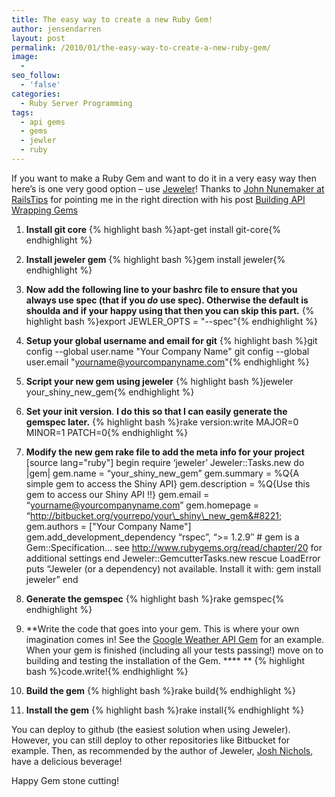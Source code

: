 ```yaml
---
title: The easy way to create a new Ruby Gem!
author: jensendarren
layout: post
permalink: /2010/01/the-easy-way-to-create-a-new-ruby-gem/
image:
  -
seo_follow:
  - 'false'
categories:
  - Ruby Server Programming
tags:
  - api gems
  - gems
  - jewler
  - ruby
---
```

If you want to make a Ruby Gem and want to do it in a very easy way then here&#8217;s is one very good option &#8211; use <a title="Jeweler Gem" href="http://github.com/technicalpickles/jeweler" target="_self">Jeweler</a>! Thanks to <a title="RailsTips" href="http://railstips.org/" target="_self">John Nunemaker at RailsTips</a> for pointing me in the right direction with his post <a title="Building API Wrapping Gems" href="http://railstips.org/blog/archives/2009/03/25/building-api-wrapping-gems-could-not-get-much-easier/" target="_self">Building API Wrapping Gems</a>

1.  **Install git core** {% highlight bash %}apt-get install git-core{% endhighlight %}

2.  **Install jeweler gem** {% highlight bash %}gem install jeweler{% endhighlight %}

3.  **Now add the following line to your bashrc file to ensure that you always use spec (that if you *do* use spec). Otherwise the default is shoulda and if your happy using that then you can skip this part.** {% highlight bash %}export JEWLER_OPTS = "--spec"{% endhighlight %}

4.  **Setup your global username and email for git** {% highlight bash %}git config --global user.name "Your Company Name"
git config --global user.email "yourname@yourcompanyname.com"{% endhighlight %}

5.  **Script your new gem using jeweler** {% highlight bash %}jeweler your_shiny_new_gem{% endhighlight %}

6.  **Set your init version**. **I do this so that I can easily generate the gemspec later.** {% highlight bash %}rake version:write MAJOR=0 MINOR=1 PATCH=0{% endhighlight %}

7.  **Modify the new gem rake file to add the meta info for your project**
    [source lang="ruby"]
    begin
    require &#8216;jeweler&#8217;
    Jeweler::Tasks.new do |gem|
    gem.name = &#8220;your\_shiny\_new_gem&#8221;
    gem.summary = %Q{A simple gem to access the Shiny API}
    gem.description = %Q{Use this gem to access our Shiny API !!}
    gem.email = &#8220;yourname@yourcompanyname.com&#8221;
    gem.homepage = &#8220;http://bitbucket.org/yourrepo/your\_shiny\_new_gem&#8221;
    gem.authors = ["Your Company Name"]
    gem.add\_development\_dependency &#8220;rspec&#8221;, &#8220;>= 1.2.9&#8243;
    \# gem is a Gem::Specification&#8230; see http://www.rubygems.org/read/chapter/20 for additional settings
    end
    Jeweler::GemcutterTasks.new
    rescue LoadError
    puts &#8220;Jeweler (or a dependency) not available. Install it with: gem install jeweler&#8221;
    end
8.  **Generate the gemspec** {% highlight bash %}rake gemspec{% endhighlight %}

9.  **Write the code that goes into your gem. This is where your own imagination comes in! See the <a title="Google Weather API Gem" href="http://github.com/jnunemaker/google-weather" target="_self">Google Weather API Gem</a> for an example. When your gem is finished (including all your tests passing!) move on to building and testing the installation of the Gem. **** ** {% highlight bash %}code.write!{% endhighlight %}

10. **Build the gem** {% highlight bash %}rake build{% endhighlight %}

11. **Install the gem** {% highlight bash %}rake install{% endhighlight %}

You can deploy to github (the easiest solution when using Jeweler). However, you can still deploy to other repositories like Bitbucket for example. Then, as recommended by the author of Jeweler, <a title="Josh Nichols" href="http://technicalpickles.com/about/" target="_self">Josh Nichols</a>, have a delicious beverage!

Happy Gem stone cutting!

